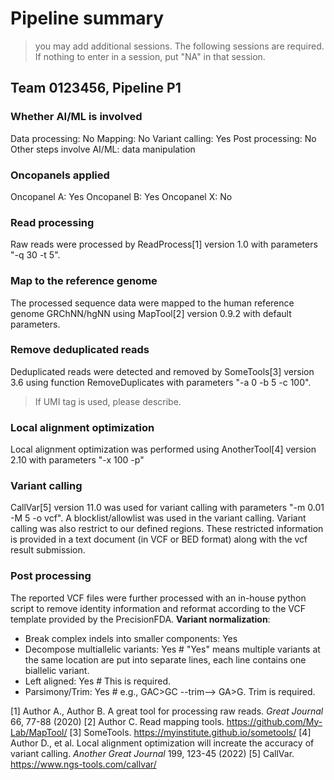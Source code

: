 # Pipeline summary
> you may add additional sessions. The following sessions are required. If nothing to enter in a session, put "NA" in that session.
## Team 0123456, Pipeline P1
### Whether AI/ML is involved
Data processing: No
Mapping: No
Variant calling: Yes
Post processing: No
Other steps involve AI/ML: data manipulation
### Oncopanels applied
Oncopanel A: Yes
Oncopanel B: Yes
Oncopanel X: No
### Read processing
Raw reads were processed by ReadProcess[1] version 1.0 with parameters "-q 30 -t 5".
### Map to the reference genome
The processed sequence data were mapped to the human reference genome GRChNN/hgNN using MapTool[2] version 0.9.2 with default parameters.
### Remove deduplicated reads
Deduplicated reads were detected and removed by SomeTools[3] version 3.6 using function RemoveDuplicates with parameters "-a 0 -b 5 -c 100".
> If UMI tag is used, please describe.
### Local alignment optimization
Local alignment optimization was performed using AnotherTool[4] version 2.10 with parameters "-x 100 -p"
### Variant calling
CallVar[5] version 11.0 was used for variant calling with parameters "-m 0.01 -M 5 -o vcf". A blocklist/allowlist was used in the variant calling. Variant calling was also restrict to our defined regions. These restricted information is provided in a text document (in VCF or BED format) along with the vcf result submission.
### Post processing
The reported VCF files were further processed with an in-house python script to remove identity information and reformat according to the VCF template provided by the PrecisionFDA.
**Variant normalization**:
- Break complex indels into smaller components: Yes
- Decompose multiallelic variants: Yes # "Yes" means multiple variants at the same location are put into separate lines, each line contains one biallelic variant.
- Left aligned: Yes # This is required.
- Parsimony/Trim: Yes # e.g., GAC>GC --trim--> GA>G. Trim is required.

[1] Author A., Author B. A great tool for processing raw reads. *Great Journal* 66, 77-88 (2020)
[2] Author C. Read mapping tools. https://github.com/My-Lab/MapTool/
[3] SomeTools. https://myinstitute.github.io/sometools/
[4] Author D., et al. Local alignment optimization will increate the accuracy of variant calling. *Another Great Journal* 199, 123-45 (2022)
[5] CallVar. https://www.ngs-tools.com/callvar/